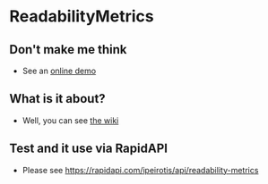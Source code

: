 ReadabilityMetrics
==================

## Don't make me think

* See an [online demo](https://ipeirotis-hrd.appspot.com/)

## What is it about?


* Well, you can see [the wiki](https://github.com/ipeirotis/ReadabilityMetrics/wiki)

## Test and it use via RapidAPI

* Please see https://rapidapi.com/ipeirotis/api/readability-metrics
